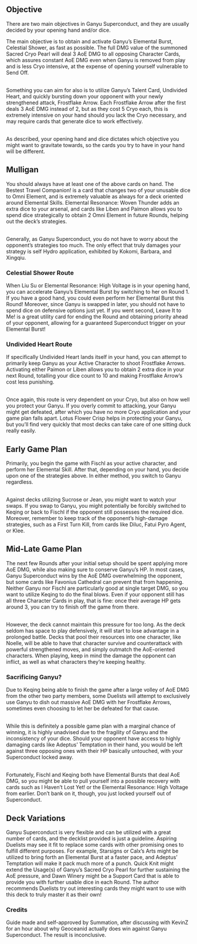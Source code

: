 ﻿---
name: Ganyu Superconduct
tags:
    - Easy
    - Aggro
description: AoE DMG is the name of this deck. With the aid of the Superconduct Elemental Reaction, as well as Ganyu's Talents, this deck is able to easily whittle down all three of your opponent's Character Cards in one fell swoop. When your opponent only has one character remaining, finish them off with Keqing!
deck_code: '!!030G0I.2W.2V.38.3H.3K.3L.21.2J.2Z.39.3X.41.3G.2O.0S='
good_against:
    - 
        - Klee
        - Mona
        - Fatui Pyro Agent
bad_against:
    - 
        - Barbara
        - Diona
        - Xingqiu
video_url: https://youtu.be/4q5vYtT4HUY
--- 


## Objective
There are two main objectives in Ganyu Superconduct, and they are usually decided by your opening hand and/or dice.


The main objective is to obtain and activate Ganyu’s Elemental Burst, Celestial Shower, as fast as possible. The full DMG value of the summoned Sacred Cryo Pearl will deal 3 AoE DMG to all opposing Character Cards, which assures constant AoE DMG even when Ganyu is removed from play and is less Cryo intensive, at the expense of opening yourself vulnerable to Send Off. <br></br>

Something you can aim for also is to utilize Ganyu’s Talent Card, Undivided Heart, and quickly bursting down your opponent with your newly strengthened attack, Frostflake Arrow. Each Frostflake Arrow after the first deals 3 AoE DMG instead of 2, but as they cost 5 Cryo each, this is extremely intensive on your hand should you lack the Cryo necessary, and may require cards that generate dice to work effectively. <br></br>

As described, your opening hand and dice dictates which objective you might want to gravitate towards, so the cards you try to have in your hand will be different.


## Mulligan
<CardRow :cards="['The Bestest Travel Companion', 'Liben', 'Liu Su', 'Paimon', 'Elemental Resonance: Woven Thunder']"></CardRow>


You should always have at least one of the above cards on hand. The Bestest Travel Companion! is a card that changes two of your unusable dice to Omni Element, and is extremely valuable as always for a deck oriented around Elemental Skills. Elemental Resonance: Woven Thunder adds an extra dice to your arsenal, and cards like Liben and Paimon allows you to spend dice strategically to obtain 2 Omni Element in future Rounds, helping out the deck’s strategies. <br></br>

Generally, as Ganyu Superconduct, you do not have to worry about the opponent’s strategies too much. The only effect that truly damages your strategy is self Hydro application, exhibited by Kokomi, Barbara, and Xingqiu.


### Celestial Shower Route
<CardFan :cards="['Liu Su', 'Elemental Resonance: High Voltage', 'Leave It to Me']"></CardFan>


When Liu Su or Elemental Resonance: High Voltage is in your opening hand, you can accelerate Ganyu’s Elemental Burst by switching to her on Round 1. If you have a good hand, you could even perform her Elemental Burst this Round! Moreover, since Ganyu is swapped in later, you should not have to spend dice on defensive options just yet. If you went second, Leave It to Me! is a great utility card for ending the Round and obtaining priority ahead of your opponent, allowing for a guaranteed Superconduct trigger on your Elemental Burst!


### Undivided Heart Route
<CardFan :cards="['Changing Shifts', 'Undivided Heart', 'Lotus Flower Crisp']"></CardFan>


If specifically Undivided Heart lands itself in your hand, you can attempt to primarily keep Ganyu as your Active Character to shoot Frostflake Arrows. Activating either Paimon or Liben allows you to obtain 2 extra dice in your next Round, totalling your dice count to 10 and making Frostflake Arrow’s cost less punishing. <br></br>


Once again, this route is very dependent on your Cryo, but also on how well you protect your Ganyu. If you overly commit to attacking, your Ganyu might get defeated, after which you have no more Cryo application and your game plan falls apart. Lotus Flower Crisp helps in protecting your Ganyu, but you’ll find very quickly that most decks can take care of one sitting duck really easily.


## Early Game Plan


Primarily, you begin the game with Fischl as your active character, and perform her Elemental Skill. After that, depending on your hand, you decide upon one of the strategies above. In either method, you switch to Ganyu regardless. <br></br>


Against decks utilizing Sucrose or Jean, you might want to watch your swaps. If you swap to Ganyu, you might potentially be forcibly switched to Keqing or back to Fischl if the opponent still possesses the required dice. Moreover, remember to keep track of the opponent’s high-damage strategies, such as a First Turn Kill, from cards like Diluc, Fatui Pyro Agent, or Klee.


## Mid-Late Game Plan
The next few Rounds after your initial setup should be spent applying more AoE DMG, while also making sure to conserve Ganyu’s HP. In most cases, Ganyu Superconduct wins by the AoE DMG overwhelming the opponent, but some cards like Favonius Cathedral can prevent that from happening. Neither Ganyu nor Fischl are particularly good at single target DMG, so you want to utilize Keqing to do the final blows. Even if your opponent still has all three Character Cards in play, that is fine: once their average HP gets around 3, you can try to finish off the game from there. <br></br>


However, the deck cannot maintain this pressure for too long. As the deck seldom has space to play defensively, it will start to lose advantage in a prolonged battle. Decks that pool their resources into one character, like Noelle, will be able to have that character survive and counterattack with powerful strengthened moves, and simply outmatch the AoE-oriented characters. When playing, keep in mind the damage the opponent can inflict, as well as what characters they’re keeping healthy.


### Sacrificing Ganyu?
Due to Keqing being able to finish the game after a large volley of AoE DMG from the other two party members, some Duelists will attempt to exclusively use Ganyu to dish out massive AoE DMG with her Frostflake Arrows, sometimes even choosing to let her be defeated for that cause. <br></br>


While this is definitely a possible game plan with a marginal chance of winning, it is highly unadvised due to the fragility of Ganyu and the inconsistency of your dice. Should your opponent have access to highly damaging cards like Adeptus’ Temptation in their hand, you would be left against three opposing ones with their HP basically untouched, with your Superconduct locked away. <br></br>


Fortunately, Fischl and Keqing both have Elemental Bursts that deal AoE DMG, so you might be able to pull yourself into a possible recovery with cards such as I Haven’t Lost Yet! or the Elemental Resonance: High Voltage from earlier. Don’t bank on it, though, you just locked yourself out of Superconduct.


## Deck Variations
Ganyu Superconduct is very flexible and can be utilized with a great number of cards, and the decklist provided is just a guideline. Aspiring Duelists may see it fit to replace some cards with other promising ones to fulfill different purposes. For example, Starsigns or Calx’s Arts might be utilized to bring forth an Elemental Burst at a faster pace, and Adeptus’ Temptation will make it pack much more of a punch. Quick Knit might extend the Usage(s) of Ganyu’s Sacred Cryo Pearl for further sustaining the AoE pressure, and Dawn Winery might be a Support Card that is able to provide you with further usable dice in each Round. The author recommends Duelists try out interesting cards they might want to use with this deck to truly master it as their own!


### Credits
Guide made and self-approved by Summation, after discussing with KevinZ for an hour about why Geoceanid actually does win against Ganyu Superconduct. The result is inconclusive.